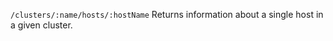 <code>/clusters/:name/hosts/:hostName</code>
    </td>
    <td>
Returns information about a single host in a given cluster.
